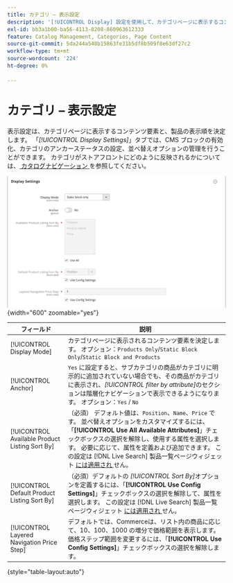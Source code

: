 ```yaml
---
title: カテゴリ – 表示設定
description: '[!UICONTROL Display] 設定を使用して、カテゴリページに表示するコンテンツ要素と製品の表示順を定義する方法について説明します。'
exl-id: bb3a1b00-ba56-4113-8208-860963612333
feature: Catalog Management, Categories, Page Content
source-git-commit: 5da244a548b15863fe31b5df8b509f8e63df27c2
workflow-type: tm+mt
source-wordcount: '224'
ht-degree: 0%

---
```


# カテゴリ – 表示設定

表示設定は、カテゴリページに表示するコンテンツ要素と、製品の表示順を決定します。 「_[!UICONTROL Display Settings]_」タブでは、CMS ブロックの有効化、カテゴリのアンカーステータスの設定、並べ替えオプションの管理を行うことができます。 カテゴリがストアフロントにどのように反映されるかについては、[ カタログナビゲーション ](navigation.md) を参照してください。

![ カテゴリの表示設定 ](./assets/category-display-settings.png){width="600" zoomable="yes"}

| フィールド | 説明 |
|--- |--- |
| [!UICONTROL Display Mode] | カテゴリページに表示されるコンテンツ要素を決定します。 オプション：`Products Only`/`Static Block Only`/`Static Block and Products` |
| [!UICONTROL Anchor] | `Yes` に設定すると、サブカテゴリの商品がカテゴリに明示的に追加されていない場合でも、その商品がカテゴリに表示され、_[!UICONTROL filter by attribute]_&#x200B;のセクションは階層化ナビゲーションで表示できるようになります。 オプション：`Yes` / `No` |
| [!UICONTROL Available Product Listing Sort By] | （必須） デフォルト値は、`Position`、`Name`、`Price` です。 並べ替えオプションをカスタマイズするには、「**[!UICONTROL Use All Available Attributes]**」チェックボックスの選択を解除し、使用する属性を選択します。 必要に応じて、属性を定義および追加できます。 この設定は [!DNL Live Search] 製品一覧ページウィジェット [ には適用され ](https://experienceleague.adobe.com/ja/docs/commerce/live-search/live-search-storefront/plp-styling) せん。 |
| [!UICONTROL Default Product Listing Sort By] | （必須）デフォルトの _[!UICONTROL Sort By]_&#x200B;オプションを定義するには、「**[!UICONTROL Use Config Settings]**」チェックボックスの選択を解除して、属性を選択します。 この設定は [!DNL Live Search] 製品一覧ページウィジェット [ には適用され ](https://experienceleague.adobe.com/ja/docs/commerce/live-search/live-search-storefront/plp-styling) せん。 |
| [!UICONTROL Layered Navigation Price Step] | デフォルトでは、Commerceは、リスト内の商品に応じて、10、100、1000 の増分で価格範囲を表示します。 価格ステップ範囲を変更するには、「**[!UICONTROL Use Config Settings]**」チェックボックスの選択を解除します。 |

{style="table-layout:auto"}
